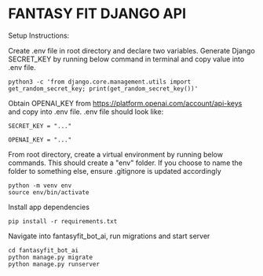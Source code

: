 # FANTASY FIT DJANGO API 

Setup Instructions:

Create .env file in root directory and declare two variables. Generate Django SECRET_KEY by running below command in terminal and copy value into .env file.

```
python3 -c 'from django.core.management.utils import get_random_secret_key; print(get_random_secret_key())'
```

Obtain OPENAI_KEY from https://platform.openai.com/account/api-keys and copy into .env file.
.env file should look like:

```
SECRET_KEY = "..."

OPENAI_KEY = "..."
```

From root directory, create a virtual environment by running below commands. This should create a "env" folder. If you choose to name the folder to something else, ensure .gitignore is updated accordingly

```
python -m venv env
source env/bin/activate
```

Install app dependencies

```
pip install -r requirements.txt
```

Navigate into fantasyfit_bot_ai, run migrations and start server
```
cd fantasyfit_bot_ai
python manage.py migrate
python manage.py runserver

```
